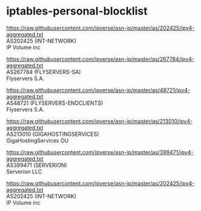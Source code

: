 # iptables-personal-blocklist

https://raw.githubusercontent.com/ipverse/asn-ip/master/as/202425/ipv4-aggregated.txt \
AS202425 (INT-NETWORK)\
IP Volume inc

https://raw.githubusercontent.com/ipverse/asn-ip/master/as/267784/ipv4-aggregated.txt \
AS267784 (FLYSERVERS-SA) \
Flyservers S.A.

https://raw.githubusercontent.com/ipverse/asn-ip/master/as/48721/ipv4-aggregated.txt \
AS48721 (FLYSERVERS-ENDCLIENTS) \
Flyservers S.A.

https://raw.githubusercontent.com/ipverse/asn-ip/master/as/213010/ipv4-aggregated.txt \
AS213010 (GIGAHOSTINGSERVICES) \
GigaHostingServices OU

https://raw.githubusercontent.com/ipverse/asn-ip/master/as/399471/ipv4-aggregated.txt \
AS399471 (SERVERION) \
Serverion LLC

https://raw.githubusercontent.com/ipverse/asn-ip/master/as/202425/ipv4-aggregated.txt \
AS202425 (INT-NETWORK) \
IP Volume inc
